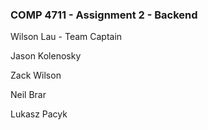 ### COMP 4711 - Assignment 2 - Backend

Wilson Lau - Team Captain

Jason Kolenosky

Zack Wilson

Neil Brar

Lukasz Pacyk
